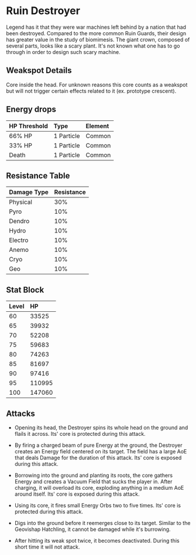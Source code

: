 # Ruin Destroyer

Legend has it that they were war machines left behind by a nation that had been destroyed. Compared to the more common Ruin Guards, their design has greater value in the study of biomimesis. The giant crown, composed of several parts, looks like a scary plant. It's not known what one has to go through in order to design such scary machine.

## Weakspot Details

Core inside the head. For unknown reasons this core counts as a weakspot but will not trigger certain effects related to it (ex. prototype crescent).

## Energy drops

| HP Threshold | Type       | Element |
| :----------- | :--------- | :------ |
| 66% HP       | 1 Particle | Common  |
| 33% HP       | 1 Particle | Common  |
| Death        | 1 Particle | Common  |

## Resistance Table

| Damage Type | Resistance |
| :---------- | :--------- |
| Physical    | 30%        |
| Pyro        | 10%        |
| Dendro      | 10%        |
| Hydro       | 10%        |
| Electro     | 10%        |
| Anemo       | 10%        |
| Cryo        | 10%        |
| Geo         | 10%        |

## Stat Block

| Level | HP     |
| :---- | :----- |
| 60    | 33525  |
| 65    | 39932  |
| 70    | 52208  |
| 75    | 59683  |
| 80    | 74263  |
| 85    | 81697  |
| 90    | 97416  |
| 95    | 110995 |
| 100   | 147060 |

## Attacks

* Opening its head, the Destroyer spins its whole head on the ground and flails it across. Its' core is protected during this attack.

* By firing a charged beam of pure Energy at the ground, the Destroyer creates an Energy field centered on its target. The field has a large AoE that deals Damage for the duration of this attack. Its' core is exposed during this attack.

* Borrowing into the ground and planting its roots, the core gathers Energy and creates a Vacuum Field that sucks the player in. After charging, it will overload its core, exploding anything in a medium AoE around itself. Its' core is exposed during this attack.

* Using its core, it fires small Energy Orbs two to five times. Its' core is protected during this attack.

* Digs into the ground before it reemerges close to its target. Similar to the Geovishap Hatchling, it cannot be damaged while it's burrowing.

* After hitting its weak spot twice, it becomes deactivated. During this short time it will not attack.
